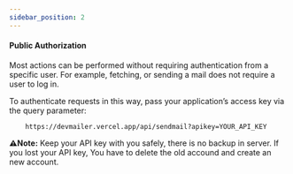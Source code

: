 ```yaml
---
sidebar_position: 2
---
```


#### Public Authorization

Most actions can be performed without requiring authentication from a specific user. For example, fetching, or sending a mail does not require a user to log in.

To authenticate requests in this way, pass your application’s access key via the query parameter:

```URL
    https://devmailer.vercel.app/api/sendmail?apikey=YOUR_API_KEY
```

**⚠️Note:**
Keep your API key with you safely, there is no backup in server. If you lost your API key, You have to delete the old accound and create an new account.
